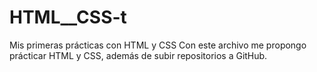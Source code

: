 # HTML__CSS-t
Mis primeras prácticas con HTML y CSS
Con este archivo me propongo prácticar HTML y CSS, además de subir repositorios a GitHub. 
